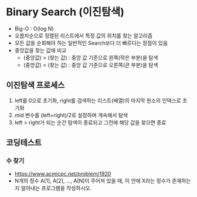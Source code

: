 # Binary Search (이진탐색)
- Big-O : O(log N)
- 오름차순으로 정렬된 리스트에서 특정 값의 위치를 찾는 알고리즘
- 모든 값을 순회해야 하는 일반적인 Search보다 더 빠르다는 장점이 있음
- 중앙값을 찾는 값에 비교
  + (중앙값) > (찾는 값) : 중앙 값 기준으로 왼쪽(작은 부분)을 탐색
  + (중앙값) < (찾는 값) : 중앙 값 기준으로 오른쪽(큰 부분)을 탐색   

## 이진탐색 프로세스
1. left를 0으로 초기화, right를 검색하는 리스트(배열)의 마지막 원소의 인덱스로 초기화
2. mid 변수를 (left+right)/2로 설정하며 계속해서 탐색
3. left > right가 되는 순간 탐색이 종료되고 그전에 해당 값을 찾으면 종료

## 코딩테스트
### 수 찾기
- https://www.acmicpc.net/problem/1920
- N개의 정수 A[1], A[2], …, A[N]이 주어져 있을 때, 이 안에 X라는 정수가 존재하는지 알아내는 프로그램을 작성하시오.
